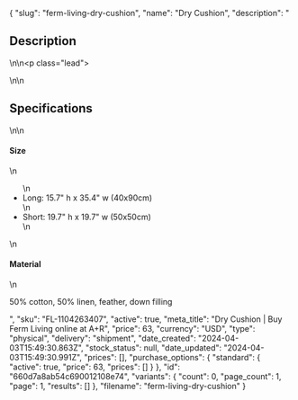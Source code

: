{
  "slug": "ferm-living-dry-cushion",
  "name": "Dry Cushion",
  "description": "<h2>Description</h2>\n<!-- split -->\n<p class=\"lead\"> </p>\n<!-- split -->\n<h2>Specifications</h2>\n<!-- split -->\n<h4>Size</h4>\n<ul>\n<li>Long: 15.7\" h x 35.4\" w (40x90cm)</li>\n<li>Short: 19.7\" h x 19.7\" w (50x50cm)</li>\n</ul>\n<h4>Material</h4>\n<p>50% cotton, 50% linen, feather, down filling</p>",
  "sku": "FL-1104263407",
  "active": true,
  "meta_title": "Dry Cushion | Buy Ferm Living online at A+R",
  "price": 63,
  "currency": "USD",
  "type": "physical",
  "delivery": "shipment",
  "date_created": "2024-04-03T15:49:30.863Z",
  "stock_status": null,
  "date_updated": "2024-04-03T15:49:30.991Z",
  "prices": [],
  "purchase_options": {
    "standard": {
      "active": true,
      "price": 63,
      "prices": []
    }
  },
  "id": "660d7a8ab54c690012108e74",
  "variants": {
    "count": 0,
    "page_count": 1,
    "page": 1,
    "results": []
  },
  "filename": "ferm-living-dry-cushion"
}